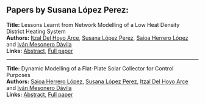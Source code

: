 <h2>Papers by Susana López Perez:</h2>
<p>
<b>Title:</b> Lessons Learnt from Network Modelling of a Low Heat Density District Heating System<br />
<b>Authors:</b> <a href="../authors/author_64.html">Itzal Del Hoyo Arce</a>, <a href="../authors/author_187.html">Susana López Perez</a>, <a href="../authors/author_133.html">Saioa Herrero López</a> and <a href="../authors/author_195.html">Iván Mesonero Dávila</a><br />
<b>Links:</b> <a href="../abstracts/abstract_42.pdf">Abstract</a>, <a href="../submissions/ecp15118393_DelhoyoarceLopezperezHerrerolopezMesonerodavila.pdf">Full paper</a>
</p>
<hr />
<p>
<b>Title:</b> Dynamic Modelling of a Flat-Plate Solar Collector for Control Purposes<br />
<b>Authors:</b> <a href="../authors/author_133.html">Saioa Herrero López</a>, <a href="../authors/author_187.html">Susana López Perez</a>, <a href="../authors/author_64.html">Itzal Del Hoyo Arce</a> and <a href="../authors/author_195.html">Iván Mesonero Dávila</a><br />
<b>Links:</b> <a href="../abstracts/abstract_45.pdf">Abstract</a>, <a href="../submissions/ecp15118419_HerrerolopezLopezperezDelhoyoarceMesonerodavila.pdf">Full paper</a>
</p>